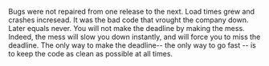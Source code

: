 Bugs were not repaired from one release to the next. Load times grew and crashes incresead.
It was the bad code that vrought the company down.
Later equals never.
You will not make the deadline by making the mess. Indeed, the mess will slow you down instantly, and will force you to miss the deadline.
The only way to make the deadline-- the only way to go fast -- is to keep the code as clean as possible at all times.

